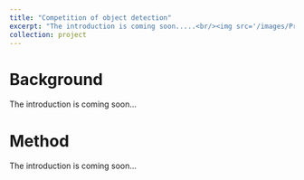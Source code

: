 ```yaml
---
title: "Competition of object detection"
excerpt: "The introduction is coming soon.....<br/><img src='/images/Project/Project1/500x300.png'>"
collection: project
---
```


Background
======
The introduction is coming soon...

Method
======
The introduction is coming soon...
